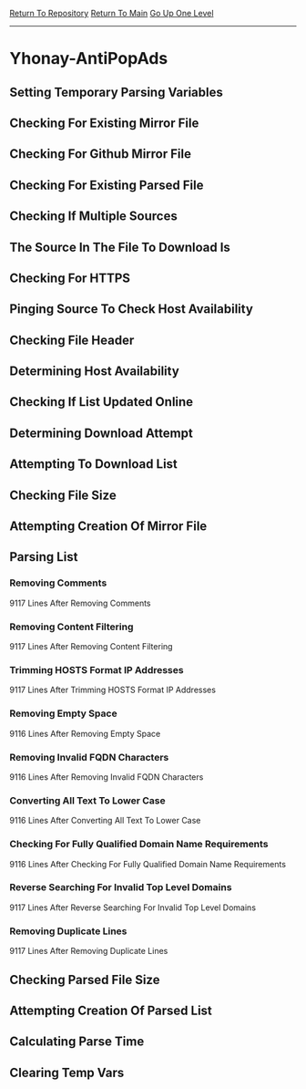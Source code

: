 [Return To Repository](https://github.com/deathbybandaid/piholeparser/)
[Return To Main](https://github.com/deathbybandaid/piholeparser/blob/master/RecentRunLogs/Mainlog.md)
[Go Up One Level](https://github.com/deathbybandaid/piholeparser/blob/master/RecentRunLogs/TopLevelScripts/30-Processing-External-Blacklists.md)
____________________________________
# Yhonay-AntiPopAds
## Setting Temporary Parsing Variables
## Checking For Existing Mirror File
## Checking For Github Mirror File
## Checking For Existing Parsed File
## Checking If Multiple Sources
## The Source In The File To Download Is
## Checking For HTTPS
## Pinging Source To Check Host Availability
## Checking File Header
## Determining Host Availability
## Checking If List Updated Online
## Determining Download Attempt
## Attempting To Download List
## Checking File Size
## Attempting Creation Of Mirror File
## Parsing List
### Removing Comments
9117 Lines After Removing Comments
### Removing Content Filtering
9117 Lines After Removing Content Filtering
### Trimming HOSTS Format IP Addresses
9117 Lines After Trimming HOSTS Format IP Addresses
### Removing Empty Space
9116 Lines After Removing Empty Space
### Removing Invalid FQDN Characters
9116 Lines After Removing Invalid FQDN Characters
### Converting All Text To Lower Case
9116 Lines After Converting All Text To Lower Case
### Checking For Fully Qualified Domain Name Requirements
9116 Lines After Checking For Fully Qualified Domain Name Requirements
### Reverse Searching For Invalid Top Level Domains
9117 Lines After Reverse Searching For Invalid Top Level Domains
### Removing Duplicate Lines
9117 Lines After Removing Duplicate Lines
## Checking Parsed File Size
## Attempting Creation Of Parsed List
## Calculating Parse Time
## Clearing Temp Vars
